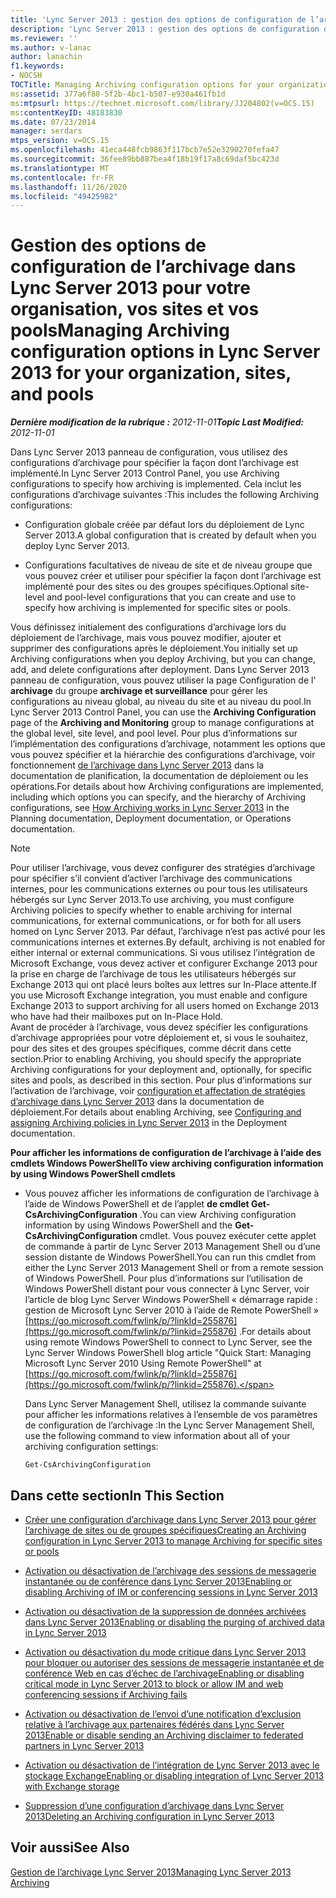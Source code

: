 ```yaml
---
title: 'Lync Server 2013 : gestion des options de configuration de l’archivage pour votre organisation, vos sites et vos pools'
description: 'Lync Server 2013 : gestion des options de configuration de l’archivage de votre organisation, de vos sites et de vos groupes.'
ms.reviewer: ''
ms.author: v-lanac
author: lanachin
f1.keywords:
- NOCSH
TOCTitle: Managing Archiving configuration options for your organization, sites, and pools
ms:assetid: 377a6f80-5f2b-4bc1-b507-e930a461fb1d
ms:mtpsurl: https://technet.microsoft.com/library/JJ204802(v=OCS.15)
ms:contentKeyID: 48183830
ms.date: 07/23/2014
manager: serdars
mtps_version: v=OCS.15
ms.openlocfilehash: 41eca448fcb9863f117bcb7e52e3290270fefa47
ms.sourcegitcommit: 36fee89bb887bea4f18b19f17a8c69daf5bc423d
ms.translationtype: MT
ms.contentlocale: fr-FR
ms.lasthandoff: 11/26/2020
ms.locfileid: "49425982"
---
```

# <a name="managing-archiving-configuration-options-in-lync-server-2013-for-your-organization-sites-and-pools"></a><span data-ttu-id="a738f-103">Gestion des options de configuration de l’archivage dans Lync Server 2013 pour votre organisation, vos sites et vos pools</span><span class="sxs-lookup"><span data-stu-id="a738f-103">Managing Archiving configuration options in Lync Server 2013 for your organization, sites, and pools</span></span>

<div data-xmlns="http://www.w3.org/1999/xhtml">

<div class="topic" data-xmlns="http://www.w3.org/1999/xhtml" data-msxsl="urn:schemas-microsoft-com:xslt" data-cs="https://msdn.microsoft.com/">

<div data-asp="https://msdn2.microsoft.com/asp">



</div>

<div id="mainSection">

<div id="mainBody"><span data-ttu-id="a738f-104">

<span> </span></span><span class="sxs-lookup"><span data-stu-id="a738f-104">

<span> </span></span></span>

<span data-ttu-id="a738f-105">_**Dernière modification de la rubrique :** 2012-11-01_</span><span class="sxs-lookup"><span data-stu-id="a738f-105">_**Topic Last Modified:** 2012-11-01_</span></span>

<span data-ttu-id="a738f-106">Dans Lync Server 2013 panneau de configuration, vous utilisez des configurations d’archivage pour spécifier la façon dont l’archivage est implémenté.</span><span class="sxs-lookup"><span data-stu-id="a738f-106">In Lync Server 2013 Control Panel, you use Archiving configurations to specify how archiving is implemented.</span></span> <span data-ttu-id="a738f-107">Cela inclut les configurations d’archivage suivantes :</span><span class="sxs-lookup"><span data-stu-id="a738f-107">This includes the following Archiving configurations:</span></span>

  - <span data-ttu-id="a738f-108">Configuration globale créée par défaut lors du déploiement de Lync Server 2013.</span><span class="sxs-lookup"><span data-stu-id="a738f-108">A global configuration that is created by default when you deploy Lync Server 2013.</span></span>

  - <span data-ttu-id="a738f-109">Configurations facultatives de niveau de site et de niveau groupe que vous pouvez créer et utiliser pour spécifier la façon dont l’archivage est implémenté pour des sites ou des groupes spécifiques.</span><span class="sxs-lookup"><span data-stu-id="a738f-109">Optional site-level and pool-level configurations that you can create and use to specify how archiving is implemented for specific sites or pools.</span></span>

<span data-ttu-id="a738f-110">Vous définissez initialement des configurations d’archivage lors du déploiement de l’archivage, mais vous pouvez modifier, ajouter et supprimer des configurations après le déploiement.</span><span class="sxs-lookup"><span data-stu-id="a738f-110">You initially set up Archiving configurations when you deploy Archiving, but you can change, add, and delete configurations after deployment.</span></span> <span data-ttu-id="a738f-111">Dans Lync Server 2013 panneau de configuration, vous pouvez utiliser la page Configuration de l' **archivage** du groupe **archivage et surveillance** pour gérer les configurations au niveau global, au niveau du site et au niveau du pool.</span><span class="sxs-lookup"><span data-stu-id="a738f-111">In Lync Server 2013 Control Panel, you can use the **Archiving Configuration** page of the **Archiving and Monitoring** group to manage configurations at the global level, site level, and pool level.</span></span> <span data-ttu-id="a738f-112">Pour plus d’informations sur l’implémentation des configurations d’archivage, notamment les options que vous pouvez spécifier et la hiérarchie des configurations d’archivage, voir fonctionnement [de l’archivage dans Lync Server 2013](lync-server-2013-how-archiving-works.md) dans la documentation de planification, la documentation de déploiement ou les opérations.</span><span class="sxs-lookup"><span data-stu-id="a738f-112">For details about how Archiving configurations are implemented, including which options you can specify, and the hierarchy of Archiving configurations, see [How Archiving works in Lync Server 2013](lync-server-2013-how-archiving-works.md) in the Planning documentation, Deployment documentation, or Operations documentation.</span></span>

<div>


> [!NOTE]  
> <span data-ttu-id="a738f-113">Pour utiliser l’archivage, vous devez configurer des stratégies d’archivage pour spécifier s’il convient d’activer l’archivage des communications internes, pour les communications externes ou pour tous les utilisateurs hébergés sur Lync Server 2013.</span><span class="sxs-lookup"><span data-stu-id="a738f-113">To use archiving, you must configure Archiving policies to specify whether to enable archiving for internal communications, for external communications, or for both for all users homed on Lync Server 2013.</span></span> <span data-ttu-id="a738f-114">Par défaut, l’archivage n’est pas activé pour les communications internes et externes.</span><span class="sxs-lookup"><span data-stu-id="a738f-114">By default, archiving is not enabled for either internal or external communications.</span></span> <span data-ttu-id="a738f-115">Si vous utilisez l’intégration de Microsoft Exchange, vous devez activer et configurer Exchange 2013 pour la prise en charge de l’archivage de tous les utilisateurs hébergés sur Exchange 2013 qui ont placé leurs boîtes aux lettres sur In-Place attente.</span><span class="sxs-lookup"><span data-stu-id="a738f-115">If you use Microsoft Exchange integration, you must enable and configure Exchange 2013 to support archiving for all users homed on Exchange 2013 who have had their mailboxes put on In-Place Hold.</span></span><BR><span data-ttu-id="a738f-116">Avant de procéder à l’archivage, vous devez spécifier les configurations d’archivage appropriées pour votre déploiement et, si vous le souhaitez, pour des sites et des groupes spécifiques, comme décrit dans cette section.</span><span class="sxs-lookup"><span data-stu-id="a738f-116">Prior to enabling Archiving, you should specify the appropriate Archiving configurations for your deployment and, optionally, for specific sites and pools, as described in this section.</span></span> <span data-ttu-id="a738f-117">Pour plus d’informations sur l’activation de l’archivage, voir <A href="lync-server-2013-configuring-and-assigning-archiving-policies.md">configuration et affectation de stratégies d’archivage dans Lync Server 2013</A> dans la documentation de déploiement.</span><span class="sxs-lookup"><span data-stu-id="a738f-117">For details about enabling Archiving, see <A href="lync-server-2013-configuring-and-assigning-archiving-policies.md">Configuring and assigning Archiving policies in Lync Server 2013</A> in the Deployment documentation.</span></span>



</div>

<span data-ttu-id="a738f-118">**Pour afficher les informations de configuration de l’archivage à l’aide des cmdlets Windows PowerShell**</span><span class="sxs-lookup"><span data-stu-id="a738f-118">**To view archiving configuration information by using Windows PowerShell cmdlets**</span></span>

  - <span data-ttu-id="a738f-119">Vous pouvez afficher les informations de configuration de l’archivage à l’aide de Windows PowerShell et de l’applet **de cmdlet Get-CsArchivingConfiguration** .</span><span class="sxs-lookup"><span data-stu-id="a738f-119">You can view Archiving configuration information by using Windows PowerShell and the **Get-CsArchivingConfiguration** cmdlet.</span></span> <span data-ttu-id="a738f-120">Vous pouvez exécuter cette applet de commande à partir de Lync Server 2013 Management Shell ou d’une session distante de Windows PowerShell.</span><span class="sxs-lookup"><span data-stu-id="a738f-120">You can run this cmdlet from either the Lync Server 2013 Management Shell or from a remote session of Windows PowerShell.</span></span> <span data-ttu-id="a738f-121">Pour plus d’informations sur l’utilisation de Windows PowerShell distant pour vous connecter à Lync Server, voir l’article de blog Lync Server Windows PowerShell « démarrage rapide : gestion de Microsoft Lync Server 2010 à l’aide de Remote PowerShell » [https://go.microsoft.com/fwlink/p/?linkId=255876](https://go.microsoft.com/fwlink/p/?linkid=255876) .</span><span class="sxs-lookup"><span data-stu-id="a738f-121">For details about using remote Windows PowerShell to connect to Lync Server, see the Lync Server Windows PowerShell blog article "Quick Start: Managing Microsoft Lync Server 2010 Using Remote PowerShell" at [https://go.microsoft.com/fwlink/p/?linkId=255876](https://go.microsoft.com/fwlink/p/?linkid=255876).</span></span>
    
    <span data-ttu-id="a738f-122">Dans Lync Server Management Shell, utilisez la commande suivante pour afficher les informations relatives à l’ensemble de vos paramètres de configuration de l’archivage :</span><span class="sxs-lookup"><span data-stu-id="a738f-122">In the Lync Server Management Shell, use the following command to view information about all of your archiving configuration settings:</span></span>
    
        Get-CsArchivingConfiguration

<div>

## <a name="in-this-section"></a><span data-ttu-id="a738f-123">Dans cette section</span><span class="sxs-lookup"><span data-stu-id="a738f-123">In This Section</span></span>

  - [<span data-ttu-id="a738f-124">Créer une configuration d’archivage dans Lync Server 2013 pour gérer l’archivage de sites ou de groupes spécifiques</span><span class="sxs-lookup"><span data-stu-id="a738f-124">Creating an Archiving configuration in Lync Server 2013 to manage Archiving for specific sites or pools</span></span>](lync-server-2013-creating-an-archiving-configuration-to-manage-archiving-for-specific-sites-or-pools.md)

  - [<span data-ttu-id="a738f-125">Activation ou désactivation de l’archivage des sessions de messagerie instantanée ou de conférence dans Lync Server 2013</span><span class="sxs-lookup"><span data-stu-id="a738f-125">Enabling or disabling Archiving of IM or conferencing sessions in Lync Server 2013</span></span>](lync-server-2013-enabling-or-disabling-archiving-of-im-or-conferencing-sessions.md)

  - [<span data-ttu-id="a738f-126">Activation ou désactivation de la suppression de données archivées dans Lync Server 2013</span><span class="sxs-lookup"><span data-stu-id="a738f-126">Enabling or disabling the purging of archived data in Lync Server 2013</span></span>](lync-server-2013-enabling-or-disabling-the-purging-of-archived-data.md)

  - [<span data-ttu-id="a738f-127">Activation ou désactivation du mode critique dans Lync Server 2013 pour bloquer ou autoriser des sessions de messagerie instantanée et de conférence Web en cas d’échec de l’archivage</span><span class="sxs-lookup"><span data-stu-id="a738f-127">Enabling or disabling critical mode in Lync Server 2013 to block or allow IM and web conferencing sessions if Archiving fails</span></span>](lync-server-2013-enable-disable-critical-mode.md)

  - [<span data-ttu-id="a738f-128">Activation ou désactivation de l’envoi d’une notification d’exclusion relative à l’archivage aux partenaires fédérés dans Lync Server 2013</span><span class="sxs-lookup"><span data-stu-id="a738f-128">Enable or disable sending an Archiving disclaimer to federated partners in Lync Server 2013</span></span>](lync-server-2013-enable-or-disable-sending-an-archiving-disclaimer-to-federated-partners.md)

  - [<span data-ttu-id="a738f-129">Activation ou désactivation de l’intégration de Lync Server 2013 avec le stockage Exchange</span><span class="sxs-lookup"><span data-stu-id="a738f-129">Enabling or disabling integration of Lync Server 2013 with Exchange storage</span></span>](lync-server-2013-enabling-or-disabling-integration-with-exchange-storage.md)

  - [<span data-ttu-id="a738f-130">Suppression d’une configuration d’archivage dans Lync Server 2013</span><span class="sxs-lookup"><span data-stu-id="a738f-130">Deleting an Archiving configuration in Lync Server 2013</span></span>](lync-server-2013-deleting-an-archiving-configuration.md)

</div>

<div>

## <a name="see-also"></a><span data-ttu-id="a738f-131">Voir aussi</span><span class="sxs-lookup"><span data-stu-id="a738f-131">See Also</span></span>


[<span data-ttu-id="a738f-132">Gestion de l’archivage Lync Server 2013</span><span class="sxs-lookup"><span data-stu-id="a738f-132">Managing Lync Server 2013 Archiving</span></span>](lync-server-2013-managing-archiving.md)  
  

<span data-ttu-id="a738f-133"></div>

</div>

<span> </span>

</div>

</div>

</span><span class="sxs-lookup"><span data-stu-id="a738f-133"></div>

</div>

<span> </span>

</div>

</div>

</span></span></div>

